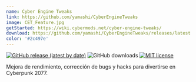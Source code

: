 ```yaml
---
name: Cyber Engine Tweaks
link: https://github.com/yamashi/CyberEngineTweaks
image: CET_Feature.jpg
getStarted: https://wiki.cybermods.net/cyber-engine-tweaks/
download: https://github.com/yamashi/CyberEngineTweaks/releases/latest
color: '#2c497e'
---
```

[![GitHub release (latest by date)](https://img.shields.io/github/v/release/yamashi/CyberEngineTweaks?include_prereleases)](https://github.com/yamashi/CyberEngineTweaks/releases)
![GitHub downloads](https://img.shields.io/github/downloads/yamashi/CyberEngineTweaks/total)
[![MIT license](https://img.shields.io/badge/License-MIT-blue.svg)](https://lbesson.mit-license.org/)

Mejora de rendimiento, corrección de bugs y hacks para divertirse en Cyberpunk 2077.